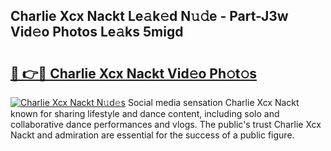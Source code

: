 ## Charlie Xcx Nackt Le𝚊k𝚎d N𝚞𝚍e - Part-J3w Vid𝚎o Photos Le𝚊ks 5migd

# <h2><a href="http://fb7i3rg.evod.top/?m=Charlie+Xcx+Nackt">🔗 👉🔴 Charlie Xcx Nackt Vid𝚎o Ph𝚘t𝚘s</a></h2>

[![Charlie Xcx Nackt N𝚞d𝚎s](https://i.imgur.com/8V9OHl7.gif)](http://fb7i3rg.evod.top/?m=Charlie+Xcx+Nackt)
Social media sensation Charlie Xcx Nackt known for sharing lifestyle and dance content, including solo and collaborative dance performances and vlogs. The public's trust Charlie Xcx Nackt and admiration are essential for the success of a public figure. 
